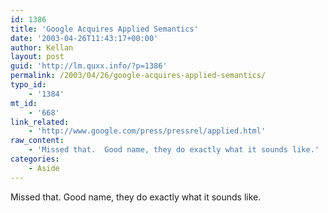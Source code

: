 ```yaml
---
id: 1386
title: 'Google Acquires Applied Semantics'
date: '2003-04-26T11:43:17+00:00'
author: Kellan
layout: post
guid: 'http://lm.quxx.info/?p=1386'
permalink: /2003/04/26/google-acquires-applied-semantics/
typo_id:
    - '1384'
mt_id:
    - '668'
link_related:
    - 'http://www.google.com/press/pressrel/applied.html'
raw_content:
    - 'Missed that.  Good name, they do exactly what it sounds like.'
categories:
    - Aside
---
```


Missed that. Good name, they do exactly what it sounds like.